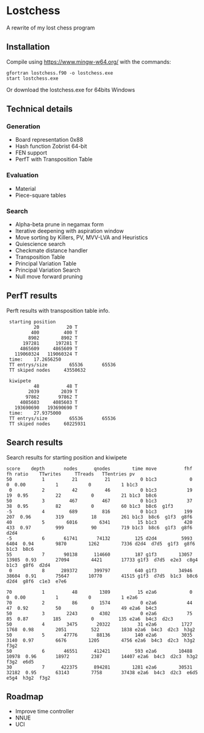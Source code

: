 # Lostchess
A rewrite of my lost chess program

## Installation
Compile using https://www.mingw-w64.org/ with the commands:
```
gfortran lostchess.f90 -o lostchess.exe
start lostchess.exe
```
Or download the lostchess.exe for 64bits Windows

## Technical details
### Generation
* Board representation 0x88
* Hash function Zobrist 64-bit
* FEN support
* PerfT with Transposition Table

### Evaluation
* Material
* Piece-square tables

### Search
* Alpha-beta prune in negamax form
* Iterative deepening with aspiration window
* Move sorting by Killers, PV, MVV-LVA and Heuristics
* Quiescience search
* Checkmate distance handler
* Transposition Table
* Principal Variation Table
* Principal Variation Search
* Null move forward pruning

## PerfT results
Perft results with transposition table info.
```
 starting position
          20          20 T
         400         400 T
        8902        8902 T
      197281      197281 T
     4865609     4865609 T
   119060324   119060324 T
 time:    17.2656250
 TT entrys/size        65536       65536
 TT skiped nodes     43550632
 
 kiwipete
          48          48 T
        2039        2039 T
       97862       97862 T
     4085603     4085603 T
   193690690   193690690 T
 time:    27.9375000
 TT entrys/size        65536       65536
 TT skiped nodes     60225931
```

## Search results
Search results for starting position and kiwipete
```
score    depth       nodes      qnodes        time move          fhf          fh ratio    TTwrites     TTreads   TTentries pv
50           1          21          21           0 b1c3            0           0  0.00           1           0           1 b1c3 
 0           2          42          46           0 b1c3           19          19  0.95          22           0          21 b1c3  b8c6 
50           3         467         467           0 b1c3           37          38  0.95          82           0          60 b1c3  b8c6  g1f3 
-5           4         689         816           0 b1c3          199         207  0.96         319          18         261 b1c3  b8c6  g1f3  g8f6 
40           5        6016        6341          15 b1c3          420         433  0.97         999          90         719 b1c3  b8c6  g1f3  g8f6  d2d4 
-5           6       61741       74132         125 d2d4         5993        6404  0.94        9870        1262        7336 d2d4  d7d5  g1f3  g8f6  b1c3  b8c6 
55           7       90138      114660         187 g1f3        13057       13985  0.93       27094        4421       17733 g1f3  d7d5  e2e3  c8g4  b1c3  g8f6  d2d4 
 0           8      289372      399797         640 g1f3        34946       38604  0.91       75647       10770       41515 g1f3  d7d5  b1c3  b8c6  d2d4  g8f6  c1e3  e7e6 

70           1          48        1389          15 e2a6            0           0  0.00           1           0           1 e2a6 
70           2          86        1574           0 e2a6           44          47  0.92          50           0          49 e2a6  b4c3 
50           3        2243        4302           0 e2a6           75          85  0.87         185           0         135 e2a6  b4c3  d2c3 
50           4        3475       20322          31 e2a6         1727        1768  0.98        2051         522        1838 e2a6  b4c3  d2c3  h3g2 
50           5       47776       88136         140 e2a6         3035        3140  0.97        6676        1205        4756 e2a6  b4c3  d2c3  h3g2  f3g2 
50           6       46551      412421         593 e2a6        10488       10978  0.96       18972        2387       14407 e2a6  b4c3  d2c3  h3g2  f3g2  e6d5 
30           7      422375      894281        1281 e2a6        30531       32182  0.95       63143        7758       37438 e2a6  b4c3  d2c3  e6d5  e5g4  h3g2  f3g2 
```

## Roadmap
* Improve time controller
* NNUE
* UCI
